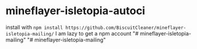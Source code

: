 # mineflayer-isletopia-autoci
install with `npm install https://github.com/BiscuitCleaner/mineflayer-isletopia-mailing/`
I am lazy to get a npm account
"# mineflayer-isletopia-mailing" 
"# mineflayer-isletopia-mailing" 
